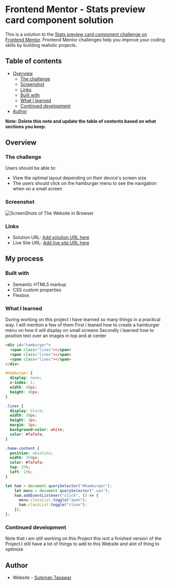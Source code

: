# Frontend Mentor - Stats preview card component solution

This is a solution to the [Stats preview card component challenge on Frontend Mentor](https://www.frontendmentor.io/challenges/stats-preview-card-component-8JqbgoU62). Frontend Mentor challenges help you improve your coding skills by building realistic projects.

## Table of contents

- [Overview](#overview)
  - [The challenge](#the-challenge)
  - [Screenshot](#screenshot)
  - [Links](#links)
  - [Built with](#built-with)
  - [What I learned](#what-i-learned)
  - [Continued development](#continued-development)
- [Author](#author)

**Note: Delete this note and update the table of contents based on what sections you keep.**

## Overview

### The challenge

Users should be able to:

- View the optimal layout depending on their device's screen size
- The users should click on the hamburger menu to see the navigation when on a small screen

### Screenshot

![ScreenShots of The Website in Browser](Screenshots/screenshot.jpg)

### Links

- Solution URL: [Add solution URL here](https://your-solution-url.com)
- Live Site URL: [Add live site URL here](https://your-live-site-url.com)

## My process

### Built with

- Semantic HTML5 markup
- CSS custom properties
- Flexbox

### What I learned

During working on this project i have learned so many things in a practical way.
I will mention a few of them
First i leaned how to create a hamburger menu on how it will display on small screens
Secondly i learned how to position text over an images in top and at center

```html
<div id="hamburger">
  <span class="lines"></span>
  <span class="lines"></span>
  <span class="lines"></span>
</div>
```

```css
#hamburger {
  display: none;
  z-index: 1;
  width: 40px;
  height: 40px;
}

.lines {
  display: block;
  width: 30px;
  height: 3px;
  margin: 5px;
  background-color: white;
  color: #fafafa;
}

.home-content {
  position: absolute;
  width: 350px;
  color: #fafafa;
  top: 25%;
  left: 15%;
}
```

```js
let ham = document.querySelector("#hamburger");
    let menu = document.querySelector(".nav");
    ham.addEventListener("click", () => {
      menu.classList.toggle("open");
      ham.classList.toggle("close");
    });
};
```

### Continued development
Note that i am still working on this Project this isnt a finished version of the Project.I still have a lot of things to add to this Website and alot of thing to optimize


## Author

- Website - [Suleman Tasawar](https://www.suleman-tasawar-portfolio.on.drv.tw/pages/)
